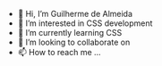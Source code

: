 - 👋 Hi, I’m Guilherme de Almeida
- 👀 I’m interested in CSS development
- 🌱 I’m currently learning CSS
- 💞️ I’m looking to collaborate on 
- 📫 How to reach me ...

<!---
guialmeida29/guialmeida29 is a ✨ special ✨ repository because its `README.md` (this file) appears on your GitHub profile.
You can click the Preview link to take a look at your changes.
--->
